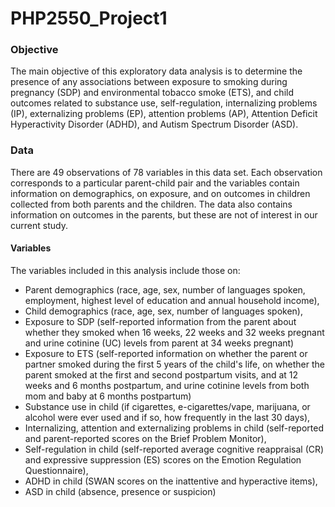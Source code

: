 # PHP2550_Project1

### Objective

The main objective of this exploratory data analysis is to determine the presence of any associations between exposure to smoking during pregnancy (SDP) and environmental tobacco smoke (ETS), and child outcomes related to substance use, self-regulation, internalizing problems (IP), externalizing problems (EP), attention problems (AP), Attention Deficit Hyperactivity Disorder (ADHD), and Autism Spectrum Disorder (ASD).

### Data

There are 49 observations of 78 variables in this data set. Each observation corresponds to a particular parent-child pair and the variables contain information on demographics, on exposure, and on outcomes in children collected from both parents and the children. The data also contains information on outcomes in the parents, but these are not of interest in our current study.

#### Variables

The variables included in this analysis include those on:

-   Parent demographics (race, age, sex, number of languages spoken, employment, highest level of education and annual household income),
-   Child demographics (race, age, sex, number of languages spoken),
-   Exposure to SDP (self-reported information from the parent about whether they smoked when 16 weeks, 22 weeks and 32 weeks pregnant and urine cotinine (UC) levels from parent at 34 weeks pregnant)
-   Exposure to ETS (self-reported information on whether the parent or partner smoked during the first 5 years of the child's life, on whether the parent smoked at the first and second postpartum visits, and at 12 weeks and 6 months postpartum, and urine cotinine levels from both mom and baby at 6 months postpartum)
-   Substance use in child (if cigarettes, e-cigarettes/vape, marijuana, or alcohol were ever used and if so, how frequently in the last 30 days),
-   Internalizing, attention and externalizing problems in child (self-reported and parent-reported scores on the Brief Problem Monitor),
-   Self-regulation in child (self-reported average cognitive reappraisal (CR) and expressive suppression (ES) scores on the Emotion Regulation Questionnaire),
-   ADHD in child (SWAN scores on the inattentive and hyperactive items),
-   ASD in child (absence, presence or suspicion)

